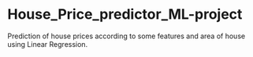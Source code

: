 # House_Price_predictor_ML-project
Prediction of house prices according to some features and area of house using Linear Regression.
